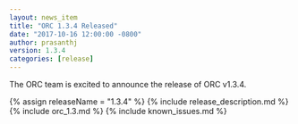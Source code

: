 ```yaml
---
layout: news_item
title: "ORC 1.3.4 Released"
date: "2017-10-16 12:00:00 -0800"
author: prasanthj
version: 1.3.4
categories: [release]
---
```


The ORC team is excited to announce the release of ORC v1.3.4.

{% assign releaseName = "1.3.4" %}
{% include release_description.md %}
{% include orc_1.3.md %}
{% include known_issues.md %}
